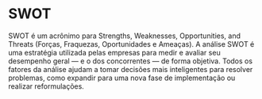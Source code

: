 # SWOT

SWOT é um acrônimo para Strengths, Weaknesses, Opportunities, and Threats (Forças, Fraquezas, Oportunidades e Ameaças). A análise SWOT é uma estratégia utilizada pelas empresas para medir e avaliar seu desempenho geral — e o dos concorrentes — de forma objetiva. Todos os fatores da análise ajudam a tomar decisões mais inteligentes para resolver problemas, como expandir para uma nova fase de implementação ou realizar reformulações.

